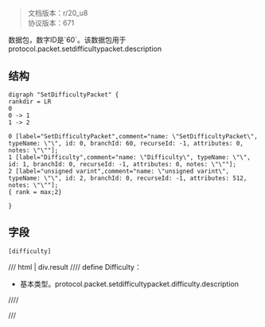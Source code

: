 # <!-- md:samp SetDifficultyPacket -->

> 文档版本：r/20_u8<br/>协议版本：671

<!-- md:samp SetDifficultyPacket -->数据包，数字ID是`60`。该数据包用于protocol.packet.setdifficultypacket.description

## 结构

```viz
digraph "SetDifficultyPacket" {
rankdir = LR
0
0 -> 1
1 -> 2

0 [label="SetDifficultyPacket",comment="name: \"SetDifficultyPacket\", typeName: \"\", id: 0, branchId: 60, recurseId: -1, attributes: 0, notes: \"\""];
1 [label="Difficulty",comment="name: \"Difficulty\", typeName: \"\", id: 1, branchId: 0, recurseId: -1, attributes: 0, notes: \"\""];
2 [label="unsigned varint",comment="name: \"unsigned varint\", typeName: \"\", id: 2, branchId: 0, recurseId: -1, attributes: 512, notes: \"\""];
{ rank = max;2}

}

```

## 字段

```title='SetDifficultyPacket'
[difficulty]
```

/// html | div.result
//// define
Difficulty：<!-- md:samp unsigned varint -->

- 基本类型。protocol.packet.setdifficultypacket.difficulty.description


////

///

